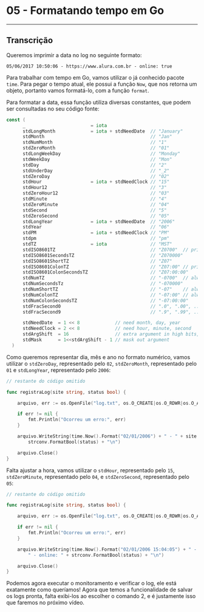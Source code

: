 # 05 - Formatando tempo em Go

---

## Transcrição

Queremos imprimir a data no log no seguinte formato:

```
05/06/2017 10:50:06 - https://www.alura.com.br - online: true
```

Para trabalhar com tempo em Go, vamos utilizar o já conhecido pacote `time`. Para pegar o tempo atual, ele possui a função `Now`, que nos retorna um objeto, portanto vamos formatá-lo, com a função `format`.

Para formatar a data, essa função utiliza diversas constantes, que podem ser consultadas no seu código fonte:

```go
const (
      _                        = iota
      stdLongMonth             = iota + stdNeedDate  // "January"
      stdMonth                                       // "Jan"
      stdNumMonth                                    // "1"
      stdZeroMonth                                   // "01"
      stdLongWeekDay                                 // "Monday"
      stdWeekDay                                     // "Mon"
      stdDay                                         // "2"
      stdUnderDay                                    // "_2"
      stdZeroDay                                     // "02"
      stdHour                  = iota + stdNeedClock // "15"
      stdHour12                                      // "3"
      stdZeroHour12                                  // "03"
      stdMinute                                      // "4"
      stdZeroMinute                                  // "04"
      stdSecond                                      // "5"
      stdZeroSecond                                  // "05"
      stdLongYear              = iota + stdNeedDate  // "2006"
      stdYear                                        // "06"
      stdPM                    = iota + stdNeedClock // "PM"
      stdpm                                          // "pm"
      stdTZ                    = iota                // "MST"
      stdISO8601TZ                                   // "Z0700"  // prints Z for UTC
      stdISO8601SecondsTZ                            // "Z070000"
      stdISO8601ShortTZ                              // "Z07"
      stdISO8601ColonTZ                              // "Z07:00" // prints Z for UTC
      stdISO8601ColonSecondsTZ                       // "Z07:00:00"
      stdNumTZ                                       // "-0700"  // always numeric
      stdNumSecondsTz                                // "-070000"
      stdNumShortTZ                                  // "-07"    // always numeric
      stdNumColonTZ                                  // "-07:00" // always numeric
      stdNumColonSecondsTZ                           // "-07:00:00"
      stdFracSecond0                                 // ".0", ".00", ... , trailing zeros included
      stdFracSecond9                                 // ".9", ".99", ..., trailing zeros omitted

      stdNeedDate  = 1 << 8             // need month, day, year
      stdNeedClock = 2 << 8             // need hour, minute, second
      stdArgShift  = 16                 // extra argument in high bits, above low stdArgShift
      stdMask      = 1<<stdArgShift - 1 // mask out argument
  )
```

Como queremos representar dia, mês e ano no formato numérico, vamos utilizar o `stdZeroDay`, representado pelo `02`, `stdZeroMonth`, representado pelo `01` e `stdLongYear`, representado pelo `2006`:

```go
// restante do código omitido

func registraLog(site string, status bool) {

    arquivo, err := os.OpenFile("log.txt", os.O_CREATE|os.O_RDWR|os.O_APPEND, 0666)

    if err != nil {
        fmt.Println("Ocorreu um erro:", err)
    }

    arquivo.WriteString(time.Now().Format("02/01/2006") + " - " + site + " - online: " +
        strconv.FormatBool(status) + "\n")

    arquivo.Close()
}
```

Falta ajustar a hora, vamos utilizar o `stdHour`, representado pelo `15`, `stdZeroMinute`, representado pelo `04`, e `stdZeroSecond`, representado pelo `05`:

```go
// restante do código omitido

func registraLog(site string, status bool) {

    arquivo, err := os.OpenFile("log.txt", os.O_CREATE|os.O_RDWR|os.O_APPEND, 0666)

    if err != nil {
        fmt.Println("Ocorreu um erro:", err)
    }

    arquivo.WriteString(time.Now().Format("02/01/2006 15:04:05") + " - " + site + 
        " - online: " + strconv.FormatBool(status) + "\n")

    arquivo.Close()
}
```

Podemos agora executar o monitoramento e verificar o log, ele está exatamente como queríamos! Agora que temos a funcionalidade de salvar os logs pronta, falta exibi-los ao escolher o comando 2, e é justamente isso que faremos no próximo vídeo. 